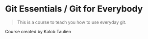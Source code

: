 ﻿# Git Essentials / Git for Everybody
> This is a course to teach you how to use everyday git.

Course created by Kalob Taulien
